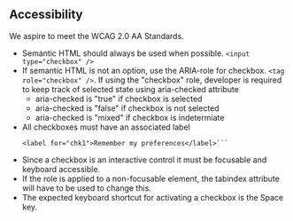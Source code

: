 ## Accessibility

We aspire to meet the WCAG 2.0 AA Standards.

- Semantic HTML should always be used when possible. `<input type="checkbox" />`
- If semantic HTML is not an option, use the ARIA-role for checkbox. `<tag role="checkbox" />`. If using the "checkbox" role, developer is required to keep track of selected state using aria-checked attribute
  - aria-checked is "true" if checkbox is selected
  - aria-checked is "false" if checkbox is not selected
  - aria-checked is "mixed" if checkbox is indetermiate
- All checkboxes must have an associated label
  ```<span role="checkbox" aria-checked="false" tabindex="0" id="chk1"></span>
  <label for="chk1">Remember my preferences</label>```
- Since a checkbox is an interactive control it must be focusable and keyboard accessible.
- If the role is applied to a non-focusable element, the tabindex attribute will have to be used to change this.
- The expected keyboard shortcut for activating a checkbox is the Space key.